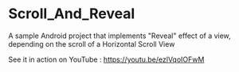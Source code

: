 # Scroll_And_Reveal
A sample Android project that implements "Reveal" effect of a view, depending on the scroll of a Horizontal Scroll View

See it in action on YouTube : https://youtu.be/ezlVqoIOFwM
